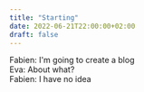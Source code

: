 ```yaml
---
title: "Starting"
date: 2022-06-21T22:00:00+02:00
draft: false
---
```

Fabien: I'm going to create a blog  
Eva: About what?  
Fabien: I have no idea  